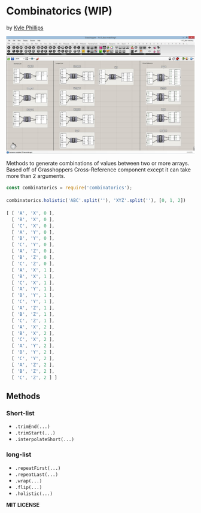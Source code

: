 # Combinatorics (WIP)
by [Kyle Phillips](http://haptic-data.com)

![Grasshoppers Cross-Reference component](./cross-reference.jpg)

Methods to generate combinations of values between two or more arrays. Based off of Grasshoppers Cross-Reference component except it can take more than 2 arguments.


```js
const combinatorics = require('combinatorics');

combinatorics.holistic('ABC'.split(''), 'XYZ'.split(''), [0, 1, 2])

[ [ 'A', 'X', 0 ],
  [ 'B', 'X', 0 ],
  [ 'C', 'X', 0 ],
  [ 'A', 'Y', 0 ],
  [ 'B', 'Y', 0 ],
  [ 'C', 'Y', 0 ],
  [ 'A', 'Z', 0 ],
  [ 'B', 'Z', 0 ],
  [ 'C', 'Z', 0 ],
  [ 'A', 'X', 1 ],
  [ 'B', 'X', 1 ],
  [ 'C', 'X', 1 ],
  [ 'A', 'Y', 1 ],
  [ 'B', 'Y', 1 ],
  [ 'C', 'Y', 1 ],
  [ 'A', 'Z', 1 ],
  [ 'B', 'Z', 1 ],
  [ 'C', 'Z', 1 ],
  [ 'A', 'X', 2 ],
  [ 'B', 'X', 2 ],
  [ 'C', 'X', 2 ],
  [ 'A', 'Y', 2 ],
  [ 'B', 'Y', 2 ],
  [ 'C', 'Y', 2 ],
  [ 'A', 'Z', 2 ],
  [ 'B', 'Z', 2 ],
  [ 'C', 'Z', 2 ] ]
```

## Methods

### Short-list
 * `.trimEnd(...)`
 * `.trimStart(...)`
 * `.interpolateShort(...)`

### long-list
 * `.repeatFirst(...)`
 * `.repeatLast(...)`
 * `.wrap(...)`
 * `.flip(...)`
 * `.holistic(...)`


**MIT LICENSE**